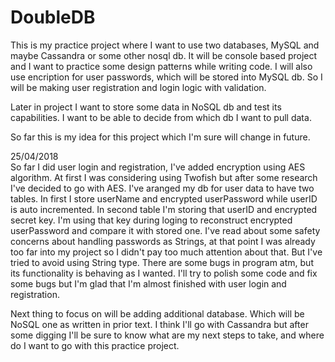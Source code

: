 # DoubleDB

This is my practice project where I want to use two databases, MySQL and maybe Cassandra or some other nosql db.
It will be console based project and I want to practice some design patterns while writing code.
I will also use encription for user passwords, which will be stored into MySQL db. So I will be making
user registration and login logic with validation.

Later in project I want to store some data in NoSQL db and test its capabilities. I want to be able to decide
from which db I want to pull data. 

So far this is my idea for this project which I'm sure will change in future.

25/04/2018  
So far I did user login and registration, I've added encryption using AES algorithm. At first I was considering 
using Twofish but after some research I've decided to go with AES. 
I've aranged my db for user data to have two tables. In first I store userName and encrypted userPassword
while userID is auto incremented. In second table I'm storing that userID and encrypted secret key.
I'm using that key during loging to reconstruct encrypted userPassword and compare it with stored one.
I've read about some safety concerns about handling passwords as Strings, at that point I was already 
too far into my project so I didn't pay too much attention about that. But I've tried to avoid using String type.
There are some bugs in program atm, but its functionality is behaving as I wanted. I'll try to polish some code 
and fix some bugs but I'm glad that I'm almost finished with user login and registration.

Next thing to focus on will be adding additional database. Which will be NoSQL one as written in prior text.
I think I'll go with Cassandra but after some digging I'll be sure to know what are my next steps to take, and 
where do I want to go with this practice project.
